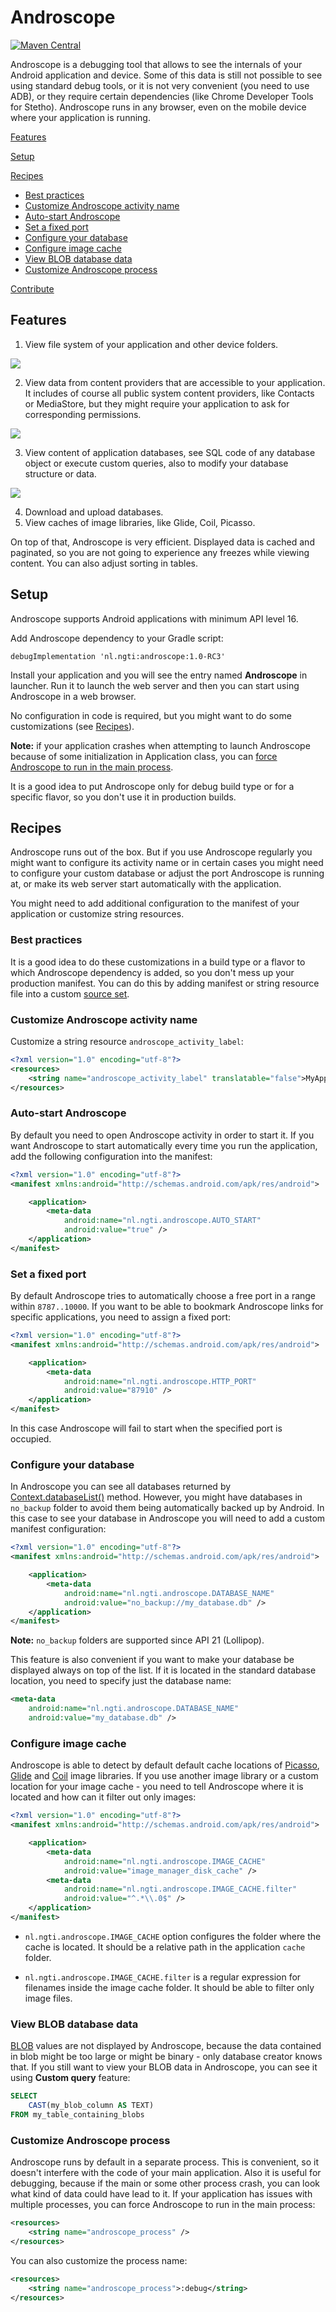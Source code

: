 # Androscope

[![Maven Central](https://img.shields.io/maven-central/v/nl.ngti/androscope.svg?label=Maven%20Central)](https://search.maven.org/search?q=g:%22nl.ngti%22%20AND%20a:%22androscope%22)

Androscope is a debugging tool that allows to see the internals of your Android application and device. Some of this data is still not possible to see using standard debug tools, or it is not very convenient (you need to use ADB), or they require certain dependencies (like Chrome Developer Tools for Stetho). Androscope runs in any browser, even on the mobile device where your application is running.

[Features](#features)

[Setup](#setup)

[Recipes](#recipes)

- [Best practices](#best-practices)
- [Customize Androscope activity name](#customize-androscope-activity-name)
- [Auto-start Androscope](#auto-start-androscope)
- [Set a fixed port](#set-a-fixed-port)
- [Configure your database](#configure-your-database)
- [Configure image cache](#configure-image-cache)
- [View BLOB database data](#view-blob-database-data)
- [Customize Androscope process](#customize-androscope-process)

[Contribute](#contribute)

## Features
1. View file system of your application and other device folders.

![](images/file_system.png)

2. View data from content providers that are accessible to your application. It includes of course all public system content providers, like Contacts or MediaStore, but they might require your application to ask for corresponding permissions.

![](images/media_store.png)

3. View content of application databases, see SQL code of any database object or execute custom queries, also to modify your database structure or data.

![](images/database.png)

4. Download and upload databases.
5. View caches of image libraries, like Glide, Coil, Picasso.

On top of that, Androscope is very efficient. Displayed data is cached and paginated, so you are not going to experience any freezes while viewing content. You can also adjust sorting in tables.

## Setup

Androscope supports Android applications with minimum API level 16.

Add Androscope dependency to your Gradle script:

```
debugImplementation 'nl.ngti:androscope:1.0-RC3'
```

Install your application and you will see the entry named **Androscope** in launcher. Run it to launch the web server and then you can start using Androscope in a web browser.

No configuration in code is required, but you might want to do some customizations (see [Recipes](#recipes)).

**Note:** if your application crashes when attempting to launch Androscope because of some initialization in Application class, you can [force Androscope to run in the main process](#customize-androscope-process).

It is a good idea to put Androscope only for debug build type or for a specific flavor, so you don't use it in production builds.

## Recipes

Androscope runs out of the box. But if you use Androscope regularly you might want to configure its activity name or in certain cases you might need to configure your custom database or adjust the port Androscope is running at, or make its web server start automatically with the application.

You might need to add additional configuration to the manifest of your application or customize string resources.

### Best practices

It is a good idea to do these customizations in a build type or a flavor to which Androscope dependency is added, so you don't mess up your production manifest. You can do this by adding manifest or string resource file into a custom [source set](https://developer.android.com/studio/build#sourcesets).

### Customize Androscope activity name
Customize a string resource `androscope_activity_label`:

```xml
<?xml version="1.0" encoding="utf-8"?>
<resources>
    <string name="androscope_activity_label" translatable="false">MyApp Androscope</string>
</resources>
```

### Auto-start Androscope
By default you need to open Androscope activity in order to start it. If you want Androscope to start automatically every time you run the application, add the following configuration into the manifest:

```xml
<?xml version="1.0" encoding="utf-8"?>
<manifest xmlns:android="http://schemas.android.com/apk/res/android">

    <application>
        <meta-data
            android:name="nl.ngti.androscope.AUTO_START"
            android:value="true" />
    </application>
</manifest>
```

### Set a fixed port
By default Androscope tries to automatically choose a free port in a range within `8787..10000`. If you want to be able to bookmark Androscope links for specific applications, you need to assign a fixed port:

```xml
<?xml version="1.0" encoding="utf-8"?>
<manifest xmlns:android="http://schemas.android.com/apk/res/android">

    <application>
        <meta-data
            android:name="nl.ngti.androscope.HTTP_PORT"
            android:value="87910" />
    </application>
</manifest>
```

In this case Androscope will fail to start when the specified port is occupied.

### Configure your database
In Androscope you can see all databases returned by [Context.databaseList()](https://developer.android.com/reference/android/content/Context#databaseList()) method. However, you might have databases in `no_backup` folder to avoid them being automatically backed up by Android. In this case to see your database in Androscope you will need to add a custom manifest configuration:

```xml
<?xml version="1.0" encoding="utf-8"?>
<manifest xmlns:android="http://schemas.android.com/apk/res/android">

    <application>
        <meta-data
            android:name="nl.ngti.androscope.DATABASE_NAME"
            android:value="no_backup://my_database.db" />
    </application>
</manifest>
```

**Note:** `no_backup` folders are supported since API 21 (Lollipop).

This feature is also convenient if you want to make your database be displayed always on top of the list. If it is located in the standard database location, you need to specify just the database name:

```xml
<meta-data
    android:name="nl.ngti.androscope.DATABASE_NAME"
    android:value="my_database.db" />
```

### Configure image cache
Androscope is able to detect by default default cache locations of [Picasso](https://square.github.io/picasso/), [Glide](https://github.com/bumptech/glide) and [Coil](https://github.com/coil-kt/coil) image libraries. If you use another image library or a custom location for your image cache - you need to tell Androscope where it is located and how can it filter out only images:

```xml
<?xml version="1.0" encoding="utf-8"?>
<manifest xmlns:android="http://schemas.android.com/apk/res/android">

    <application>
        <meta-data
            android:name="nl.ngti.androscope.IMAGE_CACHE"
            android:value="image_manager_disk_cache" />
        <meta-data
            android:name="nl.ngti.androscope.IMAGE_CACHE.filter"
            android:value="^.*\\.0$" />
    </application>
</manifest>
```

- `nl.ngti.androscope.IMAGE_CACHE` option configures the folder where the cache is located. It should be a relative path in the application `cache` folder.

- `nl.ngti.androscope.IMAGE_CACHE.filter` is a regular expression for filenames inside the image cache folder. It should be able to filter only image files.


### View BLOB database data
[BLOB](https://www.sqlite.org/datatype3.html) values are not displayed by Androscope, because the data contained in blob might be too large or might be binary - only database creator knows that. If you still want to view your BLOB data in Androscope, you can see it using **Custom query** feature:

```sql
SELECT 
    CAST(my_blob_column AS TEXT)
FROM my_table_containing_blobs
```

### Customize Androscope process
Androscope runs by default in a separate process. This is convenient, so it doesn't interfere with the code of your main application. Also it is useful for debugging, because if the main or some other process crash, you can look what kind of data could have lead to it. If your application has issues with multiple processes, you can force Androscope to run in the main process:

```xml
<resources>
    <string name="androscope_process" />
</resources>
```

You can also customize the process name:

```xml
<resources>
    <string name="androscope_process">:debug</string>
</resources>
```
